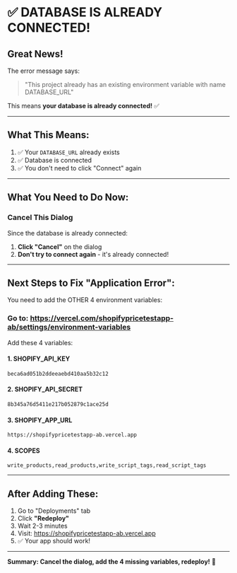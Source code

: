 # ✅ DATABASE IS ALREADY CONNECTED!

## Great News!

The error message says:
> "This project already has an existing environment variable with name DATABASE_URL"

This means **your database is already connected!** ✅

---

## What This Means:

1. ✅ Your `DATABASE_URL` already exists
2. ✅ Database is connected
3. ✅ You don't need to click "Connect" again

---

## What You Need to Do Now:

### Cancel This Dialog

Since the database is already connected:

1. **Click "Cancel"** on the dialog
2. **Don't try to connect again** - it's already connected!

---

## Next Steps to Fix "Application Error":

You need to add the OTHER 4 environment variables:

### Go to: https://vercel.com/shopifypricetestapp-ab/settings/environment-variables

Add these 4 variables:

#### 1. SHOPIFY_API_KEY
```
beca6ad051b2ddeeaebd410aa5b32c12
```

#### 2. SHOPIFY_API_SECRET
```
8b345a76d5411e217b052879c1ace25d
```

#### 3. SHOPIFY_APP_URL
```
https://shopifypricetestapp-ab.vercel.app
```

#### 4. SCOPES
```
write_products,read_products,write_script_tags,read_script_tags
```

---

## After Adding These:

1. Go to "Deployments" tab
2. Click **"Redeploy"**
3. Wait 2-3 minutes
4. Visit: https://shopifypricetestapp-ab.vercel.app
5. ✅ Your app should work!

---

**Summary: Cancel the dialog, add the 4 missing variables, redeploy!** 🎉


